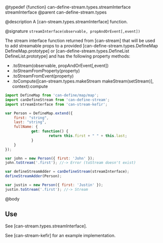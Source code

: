 @typedef {function} can-define-stream.types.streamInterface streamInterface
@parent can-define-stream.types

@description A [can-stream.types.streamInterface] function.

@signature `streamInterface(observable, propAndOrEvent[,event])`

The stream interface function returned from [can-stream] that will be used to add streamable props to a provided [can-define-stream.types.DefineMap DefineMap.prototype] or [can-define-stream.types.DefineList DefineList.prototype] and has the following property methods:

- .toStream(observable, propAndOrEvent[,event])
- .toStreamFromProperty(property)
- .toStreamFromEvent(property)
- .toCompute([can-stream.types.makeStream makeStream(setStream)], context):compute

```js
import DefineMap from 'can-define/map/map';
import canDefineStream from 'can-define-stream';
import streamInterface from 'can-stream-kefir';

var Person = DefineMap.extend({
	first: "string",
	last: "string",
	fullName: {
			get: function() {
					return this.first + " " + this.last;
			}
	}
});

var john = new Person({ first: 'John' });
john.toStream('.first'); //-> Error (toStream doesn't exist)

var defineStreamAdder = canDefineStream(streamInterface);
defineStreamAdder(Person);

var justin = new Person({ first: 'Justin' });
justin.toStream('.first'); //-> Stream
```

@body

## Use

See [can-stream.types.streamInterface].

See [can-stream-kefir] for an example implementation.
